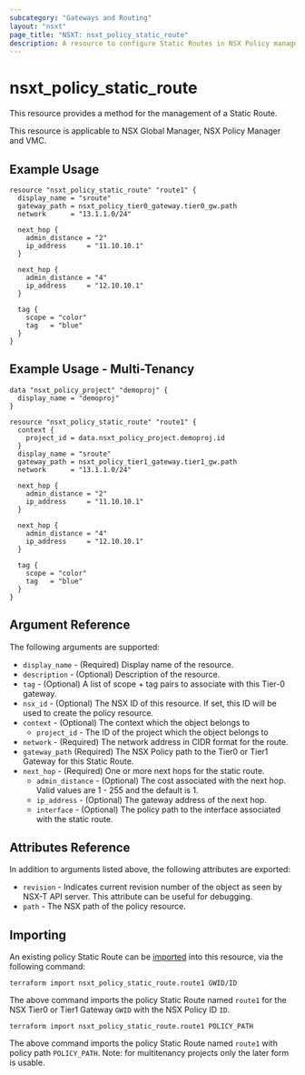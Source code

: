 ```yaml
---
subcategory: "Gateways and Routing"
layout: "nsxt"
page_title: "NSXT: nsxt_policy_static_route"
description: A resource to configure Static Routes in NSX Policy manager.
---
```


# nsxt_policy_static_route

This resource provides a method for the management of a Static Route.

This resource is applicable to NSX Global Manager, NSX Policy Manager and VMC.

## Example Usage

```hcl
resource "nsxt_policy_static_route" "route1" {
  display_name = "sroute"
  gateway_path = nsxt_policy_tier0_gateway.tier0_gw.path
  network      = "13.1.1.0/24"

  next_hop {
    admin_distance = "2"
    ip_address     = "11.10.10.1"
  }

  next_hop {
    admin_distance = "4"
    ip_address     = "12.10.10.1"
  }

  tag {
    scope = "color"
    tag   = "blue"
  }
}
```

## Example Usage - Multi-Tenancy

```hcl
data "nsxt_policy_project" "demoproj" {
  display_name = "demoproj"
}

resource "nsxt_policy_static_route" "route1" {
  context {
    project_id = data.nsxt_policy_project.demoproj.id
  }
  display_name = "sroute"
  gateway_path = nsxt_policy_tier1_gateway.tier1_gw.path
  network      = "13.1.1.0/24"

  next_hop {
    admin_distance = "2"
    ip_address     = "11.10.10.1"
  }

  next_hop {
    admin_distance = "4"
    ip_address     = "12.10.10.1"
  }

  tag {
    scope = "color"
    tag   = "blue"
  }
}
```

## Argument Reference

The following arguments are supported:

* `display_name` - (Required) Display name of the resource.
* `description` - (Optional) Description of the resource.
* `tag` - (Optional) A list of scope + tag pairs to associate with this Tier-0 gateway.
* `nsx_id` - (Optional) The NSX ID of this resource. If set, this ID will be used to create the policy resource.
* `context` - (Optional) The context which the object belongs to
  * `project_id` - The ID of the project which the object belongs to
* `network` - (Required) The network address in CIDR format for the route.
* `gateway_path` (Required) The NSX Policy path to the Tier0 or Tier1 Gateway for this Static Route.
* `next_hop` - (Required) One or more next hops for the static route.
  * `admin_distance` - (Optional) The cost associated with the next hop. Valid values are 1 - 255 and the default is 1.
  * `ip_address` - (Optional) The gateway address of the next hop.
  * `interface` - (Optional) The policy path to the interface associated with the static route.

## Attributes Reference

In addition to arguments listed above, the following attributes are exported:

* `revision` - Indicates current revision number of the object as seen by NSX-T API server. This attribute can be useful for debugging.
* `path` - The NSX path of the policy resource.

## Importing

An existing policy Static Route can be [imported][docs-import] into this resource, via the following command:

[docs-import]: https://www.terraform.io/cli/import

```
terraform import nsxt_policy_static_route.route1 GWID/ID
```
The above command imports the policy Static Route named `route1` for the NSX Tier0 or Tier1 Gateway `GWID` with the NSX Policy ID `ID`.

```
terraform import nsxt_policy_static_route.route1 POLICY_PATH
```
The above command imports the policy Static Route named `route1` with policy path `POLICY_PATH`.
Note: for multitenancy projects only the later form is usable.
